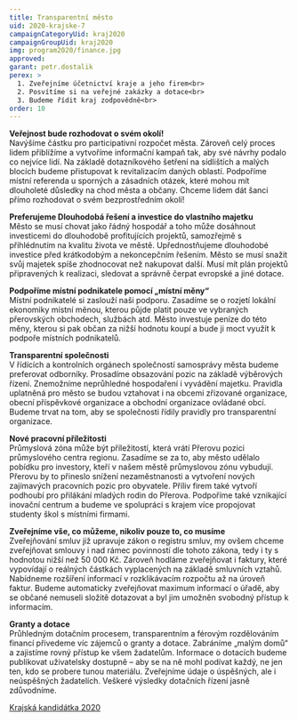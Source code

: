```yaml
---
title: Transparentní město
uid: 2020-krajske-7
campaignCategoryUid: kraj2020
campaignGroupUid: kraj2020
img: program2020/finance.jpg
approved:
garant: petr.dostalik
perex: >
  1. Zveřejníme účetnictví kraje a jeho firem<br>
  2. Posvítíme si na veřejné zakázky a dotace<br>
  3. Budeme řídit kraj zodpovědně<br>
order: 10
---
```


**Veřejnost bude rozhodovat o svém okolí!** <br>
Navýšíme částku pro participativní rozpočet města. Zároveň celý proces lidem přiblížíme a vytvoříme informační kampaň tak, aby své návrhy podalo co nejvíce lidí. Na základě dotazníkového šetření na sídlištích a malých blocích budeme přistupovat k revitalizacím daných oblastí. Podpoříme místní referenda u sporných a zásadních otázek, které mohou mít dlouholeté důsledky na chod města a občany. Chceme lidem dát šanci přímo rozhodovat o svém bezprostředním okolí!
 
**Preferujeme Dlouhodobá řešení a investice do vlastního majetku** <br>
Město se musí chovat jako řádný hospodář a toho může dosáhnout investicemi do dlouhodobě profitujících projektů, samozřejmě s přihlédnutím na kvalitu života ve městě. Upřednostňujeme dlouhodobé investice před krátkodobým a nekoncepčním řešením. Město se musí snažit svůj majetek spíše zhodnocovat než nakupovat další. Musí mít plán projektů připravených k realizaci, sledovat a správně čerpat evropské a jiné dotace.
 
**Podpoříme místní podnikatele pomocí „místní měny“** <br>
Místní podnikatelé si zaslouží naši podporu. Zasadíme se o rozjetí lokální ekonomiky místní měnou, kterou půjde platit pouze ve vybraných přerovských obchodech, službách atd. Město investuje peníze do této měny, kterou si pak občan za nižší hodnotu koupí a bude ji moct využít k podpoře místních podnikatelů.
 
**Transparentní společnosti** <br>
V řídících a kontrolních orgánech společností samosprávy města budeme preferovat odborníky. Prosadíme obsazování pozic na základě výběrových řízení. Znemožníme neprůhledné hospodaření
i vyvádění majetku. Pravidla uplatněná pro město se budou vztahovat i na obcemi zřizované organizace, obecní příspěvkové organizace a obchodní organizace ovládané obcí. Budeme trvat na tom, aby se společnosti řídily pravidly pro transparentní organizace. 
 
**Nové pracovní příležitosti** <br>
Průmyslová zóna může být příležitostí, která vrátí Přerovu pozici průmyslového centra regionu. Zasadíme se za to, aby město udělalo pobídku pro investory, kteří v našem městě průmyslovou zónu vybudují. Přerovu by to přineslo snížení nezaměstnanosti a vytvoření nových zajímavých pracovních pozic pro obyvatele. Příliv firem také vytvoří podhoubí pro přilákání mladých rodin do Přerova. Podpoříme také vznikající inovační centrum a budeme ve spolupráci s krajem více propojovat studenty škol s místními firmami.
 
**Zveřejníme vše, co můžeme, nikoliv pouze to, co musíme** <br>
Zveřejňování smluv již upravuje zákon o registru smluv, my ovšem chceme zveřejňovat smlouvy i nad rámec povinností dle tohoto zákona, tedy i ty s hodnotou nižší než 50 000 Kč. Zároveň hodláme zveřejňovat i faktury, které vypovídají o reálných částkách vyplacených na základě smluvních vztahů. Nabídneme rozšíření informací v rozklikávacím rozpočtu až na úroveň faktur. Budeme automaticky zveřejňovat maximum informací o úřadě, aby se občané nemuseli složitě dotazovat a byl jim umožněn svobodný přístup k informacím.

**Granty a dotace** <br>
Průhledným dotačním procesem, transparentním a férovým rozdělováním financí přivedeme víc zájemců o granty a dotace. Zabráníme „malým domů“ a zajistíme rovný přístup ke všem žadatelům.  Informace o dotacích budeme publikovat uživatelsky dostupně – aby se na ně mohl podívat každý,
ne jen ten, kdo se probere tunou materiálu. Zveřejníme údaje o úspěšných, ale i neúspěšných žadatelích. Veškeré výsledky dotačních řízení jasně zdůvodníme. 


[Krajská kandidátka 2020](/volby/2020/krajske/)

